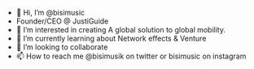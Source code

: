 - 👋 Hi, I’m @bisimusic
- Founder/CEO @ JustiGuide
- 👀 I’m interested in creating A global solution to global mobility. 
- 🌱 I’m currently learning about Network effects & Venture
- 💞️ I’m looking to collaborate 
- 📫 How to reach me @bisimusik on twitter or bisimusic on instagram

<!---
bisimusic/bisimusic is a ✨ special ✨ repository because its `README.md` (this file) appears on your GitHub profile.
You can click the Preview link to take a look at your changes.
--->
